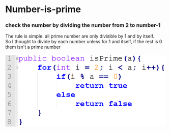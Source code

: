 # Number-is-prime
<h3>check the number by dividing the number from 2 to number-1</h3>
The rule is simple: all prime number are only divisible by 1 and by itself.<br>
So I thought to divide by each number unless for 1 and itself, if the rest is 0 them isn't a prime number<br>
<br>
<img src="isPrime.png">
